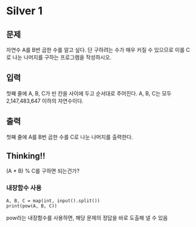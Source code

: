 # Silver 1

## 문제
자연수 A를 B번 곱한 수를 알고 싶다. 단 구하려는 수가 매우 커질 수 있으므로 이를 C로 나눈 나머지를 구하는 프로그램을 작성하시오.

## 입력
첫째 줄에 A, B, C가 빈 칸을 사이에 두고 순서대로 주어진다. A, B, C는 모두 2,147,483,647 이하의 자연수이다.

## 출력
첫째 줄에 A를 B번 곱한 수를 C로 나눈 나머지를 출력한다.

## Thinking!!
(A * B) % C를 구하면 되는건가?

### 내장함수 사용
    A, B, C = map(int, input().split())
    print(pow(A, B, C))

pow라는 내장함수를 사용하면, 해당 문제의 정답을 바로 도출해 낼 수 있음
